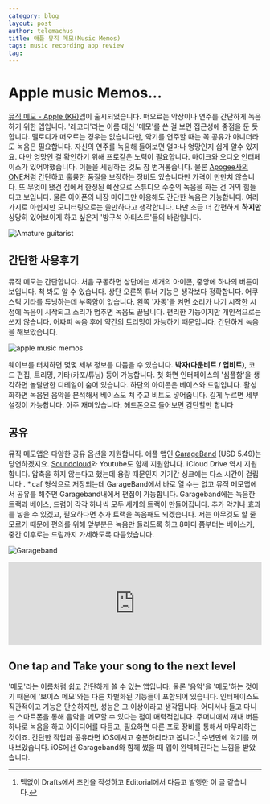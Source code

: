 ```yaml
--- 
category: blog
layout: post
author: telemachus
title: 애플 뮤직 메모(Music Memos)
tags: music recording app review
tag:
--- 
```




# Apple music Memos... 

[뮤직 메모 - Apple (KR)](http://www.apple.com/kr/music-memos/)앱이 출시되었습니다. 떠오르는 악상이나 연주를 간단하게 녹음하기 위한 앱입니다. '레코더'라는 이름 대신 '메모'를 쓴 걸 보면 접근성에 중점을 둔 듯합니다. 멜로디가 떠오르는 경우는 없습니다만, 악기를 연주할 때는 꼭 공유가 아니더라도 녹음은 필요합니다. 자신의 연주를 녹음해 들어보면 얼마나 엉망인지 쉽게 알수 있지요. 다만 엉망인 걸 확인하기 위해 프로같은 노력이 필요합니다. 마이크와 오디오 인터페이스가 있어야했습니다. 이들을 세팅하는 것도 참 번거롭습니다. 물론 [Apogee사의 ONE](http://www.apogeedigital.com/products/one-mac)처럼 간단하고 훌륭한 품질을 보장하는 장비도 있습니다만 가격이 만만치 않습니다. 또 무엇이 됐건 집에서 한정된 예산으로 스튜디오 수준의 녹음을 하는 건 거의 힘들다고 보입니다. 물론 아이폰의 내장 마이크만 이용해도 간단한 녹음은 가능합니다. 여러가지로 아쉽지만 모니터링으로는 쓸만하다고 생각합니다. 다만 조금 더 간편하게 **하지만** 상당히 있어보이게 하고 싶은게 '방구석 아티스트'들의 바람입니다. 

![Amature guitarist](https://scontent.cdninstagram.com/hphotos-xaf1/t51.2885-15/s640x640/sh0.08/e35/11373610_120654444945877_6322586_n.jpg "amature guitarist")

## 간단한 사용후기
뮤직 메모는 간단합니다. 처음 구동하면 상단에는 세개의 아이콘, 중앙에 하나의 버튼이 보입니다. 척 봐도 알 수 있습니다. 상단 오른쪽 튜너 기능은 생각보다 정확합니다. 어쿠스틱 기타를 튜닝하는데 부족함이 없습니다. 왼쪽 '자동'을 켜면 소리가 나기 시작한 시점에 녹음이 시작되고 소리가 멈추면 녹음도 끝납니다. 편리한 기능이지만 개인적으로는 쓰지 않습니다. 어짜피 녹음 후에 약간의 트리밍이 가능하기 때문입니다. 간단하게 녹음을 해보았습니다.

![apple music memos](https://farm2.staticflickr.com/1451/23922438874_5043fce1df_o.jpg)

웨이브를 터치하면 몇몇 세부 정보를 다듬을 수 있습니다. **박자(다운비트 / 업비트)**, 코드 편집, 트리밍, 기타(카포/튜닝) 등이 가능합니다. 첫 화면 인터페이스의 '심플함'을 생각하면 놀랄만한 디테일이 숨어 있습니다. 하단의 아이콘은 베이스와 드럼입니다. 활성화하면 녹음된 음악을 분석해서 베이스도 쳐 주고 비트도 넣어줍니다. 길게 누르면 세부 설정이 가능합니다. 아주 재미있습니다. 헤드폰으로 들어보면 감탄할만 합니다  

## 공유
뮤직 메모앱은 다양한 공유 옵션을 지원합니다. 애플 앱인 [GarageBand](https://itunes.apple.com/kr/app/garageband/id408709785?mt=8&uo=4&at=10lus3) (USD 5.49)는 당연하겠지요.  [Soundcloud](https://soundcloud.com)와 Youtube도 함께 지원합니다. iCloud Drive 역시 지원합니다. 압축을 하지 않는다고 했는데 용량 때문인지 기기간 싱크에는 다소 시간이 걸립니다 . *.caf 형식으로 저장되는데 GarageBand에서 바로 열 수는 없고 뮤직 메모앱에서 공유를 해주면 Garageband내에서 편집이 가능합니다. Garageband에는 녹음한 트랙과 베이스, 드럼이 각각 하나씩 모두 세개의 트랙이 만들어집니다. 추가 악기나 효과를 넣을 수 있겠고, 필요하다면 추가 트랙을 녹음해도 되겠습니다. 저는 아무것도 할 줄 모르기 때문에 편의를 위해 앞부분은 녹음만 들리도록 하고 8마디 쯤부터는 베이스가, 중간 이후로는 드럼까지 가세하도록 다듬었습니다.

![Garageband](https://farm2.staticflickr.com/1582/24182895359_4ff4aaf3c5_b.jpg)

<iframe width="100%" height="166" scrolling="no" frameborder="no" src="https://w.soundcloud.com/player/?url=https%3A//api.soundcloud.com/tracks/243329516&amp;color=ff5500&amp;auto_play=false&amp;hide_related=false&amp;show_comments=true&amp;show_user=true&amp;show_reposts=false"></iframe>



## One tap and Take your song to the next level
'메모'라는 이름처럼 쉽고 간단하게 쓸 수 있는 앱입니다. 물론 '음악'을 '메모'하는 것이기 때문에 '보이스 메모'와는 다른 차별화된 기능들이 포함되어 있습니다. 인터페이스도 직관적이고 기능은 단순하지만, 성능은 그 이상이라고 생각됩니다. 어디서나 들고 다니는 스마트폰을 통해 음악을 메모할 수 있다는 점이 매력적입니다. 주머니에서 꺼내 버튼 하나로 녹음을 하고 아이디어를 다듬고, 필요하면 다른 프로 장비를 통해서 마무리하는 것이죠. 간단한 작업과 공유라면 iOS에서고 충분하리라고 봅니다.[^1]
 수년만에 악기를 꺼내보았습니다. iOS에선 Garageband와 함께 썼을 때 앱이 완벽해진다는 느낌을 받았습니다.


[^1]: 맥없이 Drafts에서 초안을 작성하고 Editorial에서 다듬고 발행한 이 글 같습니다.